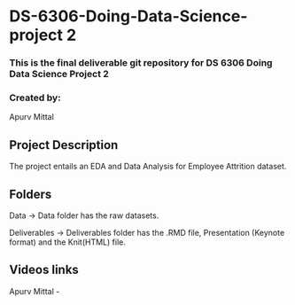 # DS-6306-Doing-Data-Science-project 2
### This is the final deliverable git repository for DS 6306 Doing Data Science Project 2
### Created by: 
Apurv Mittal

## Project Description	
The project entails an EDA and Data Analysis for Employee Attrition dataset.  

## Folders

Data -> Data folder has the raw datasets.  


Deliverables -> Deliverables folder has the .RMD file, Presentation (Keynote format) and the Knit(HTML) file.


## Videos links  

Apurv Mittal - <to be added>

 
